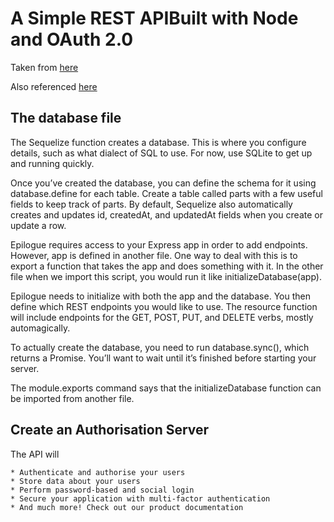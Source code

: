 # A Simple REST APIBuilt with Node and  OAuth 2.0

Taken from [here](https://www.sitepoint.com/build-a-simple-rest-api-with-node-and-oauth-2-0/)

Also referenced [here](https://developer.okta.com/blog/2018/08/21/build-secure-rest-api-with-node)


## The database file


The Sequelize function creates a database. This is where you configure details, such as what dialect of SQL to use. For now, use SQLite to get up and running quickly.


Once you’ve created the database, you can define the schema for it using database.define for each table. Create a table called parts with a few useful fields to keep track of parts. By default, Sequelize also automatically creates and updates id, createdAt, and updatedAt fields when you create or update a row.

Epilogue requires access to your Express app in order to add endpoints. However, app is defined in another file. One way to deal with this is to export a function that takes the app and does something with it. In the other file when we import this script, you would run it like initializeDatabase(app).

Epilogue needs to initialize with both the app and the database. You then define which REST endpoints you would like to use. The resource function will include endpoints for the GET, POST, PUT, and DELETE verbs, mostly automagically.

To actually create the database, you need to run database.sync(), which returns a Promise. You’ll want to wait until it’s finished before starting your server.

The module.exports command says that the initializeDatabase function can be imported from another file.

## Create an Authorisation Server


The API will

    * Authenticate and authorise your users
    * Store data about your users
    * Perform password-based and social login
    * Secure your application with multi-factor authentication
    * And much more! Check out our product documentation
